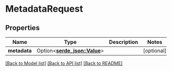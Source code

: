 # MetadataRequest

## Properties

| Name         | Type                                 | Description | Notes      |
| ------------ | ------------------------------------ | ----------- | ---------- |
| **metadata** | Option<[**serde_json::Value**](.md)> |             | [optional] |

[[Back to Model list]](../README.md#documentation-for-models)
[[Back to API list]](../README.md#documentation-for-api-endpoints) [[Back to README]](../README.md)

